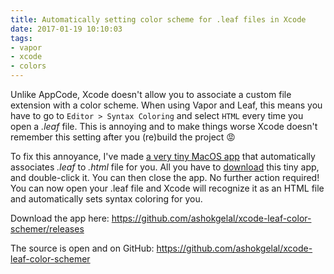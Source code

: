 ```yaml
---
title: Automatically setting color scheme for .leaf files in Xcode
date: 2017-01-19 10:10:03
tags:
- vapor 
- xcode
- colors
---
```


Unlike AppCode, Xcode doesn't allow you to associate a custom file extension with a color scheme. When using Vapor and Leaf, this means you have to go to `Editor > Syntax Coloring` and select `HTML` every time you open a *.leaf* file. This is annoying and to make things worse Xcode doesn't remember this setting after you (re)build the project 😡

To fix this annoyance, I've made [a very tiny MacOS app][1] that automatically associates *.leaf* to *.html* file for you. All you have to [download][2] this tiny app, and double-click it. You can then close the app. No further action required! You can now open your .leaf file and Xcode will recognize it as an HTML file and automatically sets syntax coloring for you.

Download the app here: https://github.com/ashokgelal/xcode-leaf-color-schemer/releases

The source is open and on GitHub: https://github.com/ashokgelal/xcode-leaf-color-schemer

[1]: https://github.com/ashokgelal/xcode-leaf-color-schemer
[2]: https://github.com/ashokgelal/xcode-leaf-color-schemer/releases